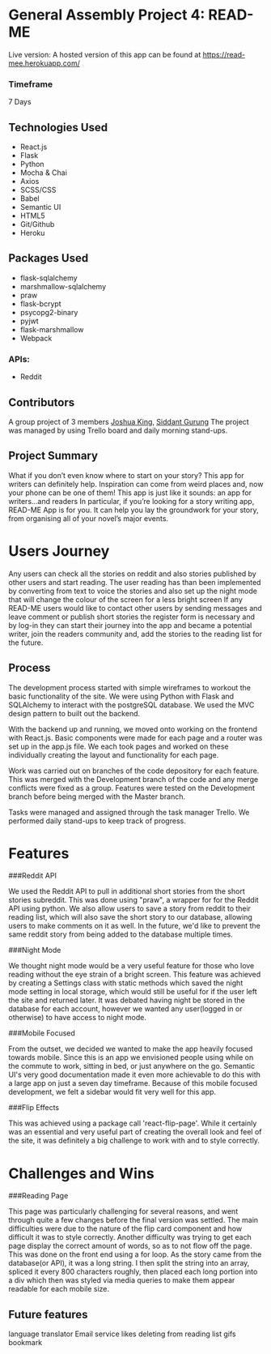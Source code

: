 # General Assembly Project 4: READ-ME


Live version:
A hosted version of this app can be found at https://read-mee.herokuapp.com/

### Timeframe
7 Days

## Technologies Used
* React.js
* Flask
* Python
* Mocha & Chai
* Axios
* SCSS/CSS
* Babel
* Semantic UI
* HTML5
* Git/Github
* Heroku


## Packages Used
* flask-sqlalchemy
* marshmallow-sqlalchemy
* praw
* flask-bcrypt
* psycopg2-binary
* pyjwt
* flask-marshmallow
* Webpack

### APIs:
* Reddit


## Contributors
A group project of 3 members [Joshua King](https://github.com/joshuaking06), [Siddant Gurung](https://github.com/Siddant)
The project was managed by using Trello board and daily morning stand-ups.


## Project Summary

What if you don’t even know where to start on your story? This app for writers can definitely help.
Inspiration can come from weird places and, now your phone can be one of them!
This app is just like it sounds: an app for writers...and readers
In particular, if you’re looking for a story writing app, READ-ME App is for you. It can help you lay the groundwork for your story, from organising all of your novel’s major events.

# Users Journey

Any users can check all the stories on reddit and also stories published by other users and start reading.
The user reading has than been implemented by converting from text to voice the stories and also set up the night mode that will change the colour of the screen for a less bright screen
If any READ-ME users would like to contact other users by sending messages and leave comment or publish short stories the register form is necessary and by log-in they can start their journey into the app and became a potential writer, join the readers community and, add the stories to the reading list for the future.



## Process

The development process started with simple wireframes to workout the basic functionality of the site. We were using Python with Flask and SQLAlchemy to interact with the postgreSQL database. We used the MVC design pattern to built out the backend.

With the backend up and running, we moved onto working on the frontend with React.js. Basic components were made for each page and a router was set up in the app.js file. We each took pages and worked on these individually creating the layout and functionality for each page.

Work was carried out on branches of the code depository for each feature. This was merged with the Development branch of the code and any merge conflicts were fixed as a group. Features were tested on the Development branch before being merged with the Master branch.

Tasks were managed and assigned through the task manager Trello. We performed daily stand-ups to keep track of progress.



# Features

###Reddit API

We used the Reddit API to pull in additional short stories from the short stories subreddit. This was done using "praw", a wrapper for for the Reddit API using python. We also allow users to save a story from reddit to their reading list, which will also save the short story to our database, allowing users to make comments on it as well. In the future, we'd like to prevent the same reddit story from being added to the database multiple times.

###Night Mode

We thought night mode would be a very useful feature for those who love reading without the eye strain of a bright screen. This feature was achieved by creating a Settings class with static methods which saved the night mode setting in local storage, which would still be useful for if the user left the site and returned later. It was debated having night be stored in the database for each account, however we wanted any user(logged in or otherwise) to have access to night mode.

###Mobile Focused

From the outset, we decided we wanted to make the app heavily focused towards mobile. Since this is an app we envisioned people using while on the commute to work, sitting in bed, or just anywhere on the go. Semantic UI's very good documentation made it even more achievable to do this with a large app on just a seven day timeframe. Because of this mobile focused development, we felt a sidebar would fit very well for this app.

###Flip Effects

This was achieved using a package call 'react-flip-page'. While it certainly was an essential and very useful part of creating the overall look and feel of the site, it was definitely a big challenge to work with and to style correctly.


# Challenges and Wins

###Reading Page

This page was particularly challenging for several reasons, and went through quite a few changes before the final version was settled. The main difficulties were due to the nature of the flip card component and how difficult it was to style correctly. Another difficulty was trying to get each page display the correct amount of words, so as to not flow off the page. This was done on the front end using a for loop. As the story came from the database(or API), it was a long string. I then split the string into an array, spliced it every 800 characters roughly, then placed each long portion into a div which then was styled via media queries to make them appear readable for each mobile size.


## Future features

language translator
Email service
likes
deleting from reading list
gifs
bookmark
